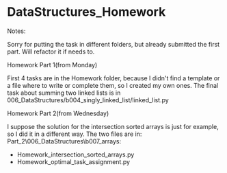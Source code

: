 # DataStructures_Homework

Notes:

Sorry for putting the task in different folders, 
but already submitted the first part. Will refactor it
if needs to.


Homework Part 1(from Monday)

First 4 tasks are in the Homework folder, 
because I didn't find a template or a file where to write or complete them, 
so I created my own ones. The final task about summing two linked lists is
in 006_DataStructures/b004_singly_linked_list/linked_list.py


Homework Part 2(from Wednesday)

I suppose the solution for the intersection sorted arrays is just for example,
so I did it in a different way. The two files are in: Part_2\006_DataStructures\b007_arrays:
- Homework_intersection_sorted_arrays.py
- Homework_optimal_task_assignment.py